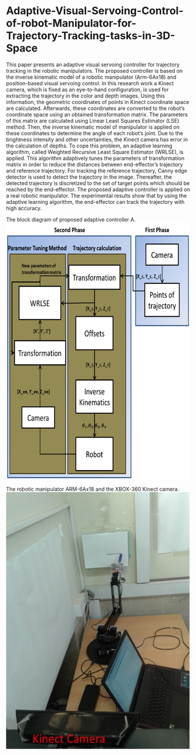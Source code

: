 # Adaptive-Visual-Servoing-Control-of-robot-Manipulator-for-Trajectory-Tracking-tasks-in-3D-Space
This paper presents an adaptive visual servoing
controller for trajectory tracking in the robotic manipulators.
The proposed controller is based on the inverse kinematic model
of a robotic manipulator (Arm-6Ax18) and position-based visual
servoing control. In this research work a Kinect camera, which is
fixed as an eye-to-hand configuration, is used for extracting the
trajectory in the color and depth images. Using this information,
the geometric coordinates of points in Kinect coordinate space
are calculated. Afterwards, these coordinates are converted to
the robot’s coordinate space using an obtained transformation
matrix. The parameters of this matrix are calculated using
Linear Least Squares Estimator (LSE) method. Then, the inverse
kinematic model of manipulator is applied on these coordinates
to determine the angle of each robot’s joint. Due to the brightness
intensity and other uncertainties, the Kinect camera has error
in the calculation of depths. To cope this problem, an adaptive
learning algorithm, called Weighted Recursive Least Square
Estimator (WRLSE), is applied. This algorithm adaptively tunes
the parameters of transformation matrix in order to reduce
the distances between end-effector’s trajectory and reference
trajectory. For tracking the reference trajectory, Canny edge
detector is used to detect the trajectory in the image. Thereafter,
the detected trajectory is discretized to the set of target points
which should be reached by the end-effector. The proposed
adaptive controller is applied on a real robotic manipulator. The
experimental results show that by using the adaptive learning
algorithm, the end-effector can track the trajectory with high
accuracy.

The block diagram of proposed adaptive controller
A. 
<img src="images/blockdriagram.png" width=500 height=700>

The robotic manipulator ARM-6Ax18 and the XBOX-360 Kinect
camera.
<img src="images/hardware.jpg" width=500 height=700>
